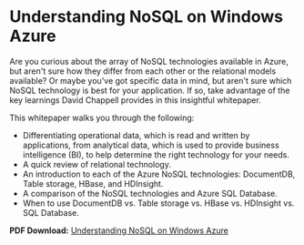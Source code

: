 <properties 
	pageTitle="Understanding NoSQL Technologies on Azure | Windows Azure" 
	description="Learn how Azure NoSQL can help you manage data not suited to relational databases. DocumentDB vs. Table storage vs. HBase vs. HDInsight vs. SQL Database." 
	editor="cgronlun" 
	manager="jhubbard" 
	services="documentdb, storage, hdinsight" 
	documentationCenter="" 
	authors="mimig1"/>

<tags
	ms.service="multiple"
	ms.date="12/01/2015"
	wacn.date=""/>

# Understanding NoSQL on Windows Azure

Are you curious about the array of NoSQL technologies available in Azure, but aren't sure how they differ from each other or the relational models available? Or maybe you've got specific data in mind, but aren't sure which NoSQL technology is best for your application. If so, take advantage of the key learnings David Chappell provides in this insightful whitepaper. 

This whitepaper walks you through the following:

 - Differentiating operational data, which is read and written by applications, from analytical data, which is used to provide business intelligence (BI), to help determine the right technology for your needs.
 - A quick review of relational technology.
 - An introduction to each of the Azure NoSQL technologies: DocumentDB, Table storage, HBase, and HDInsight.
 - A comparison of the NoSQL technologies and Azure SQL Database. 
 - When to use DocumentDB vs. Table storage vs. HBase vs. HDInsight vs. SQL Database.

**PDF Download:** [Understanding NoSQL on Windows Azure](http://go.microsoft.com/fwlink/p/?LinkId=330292)

 
